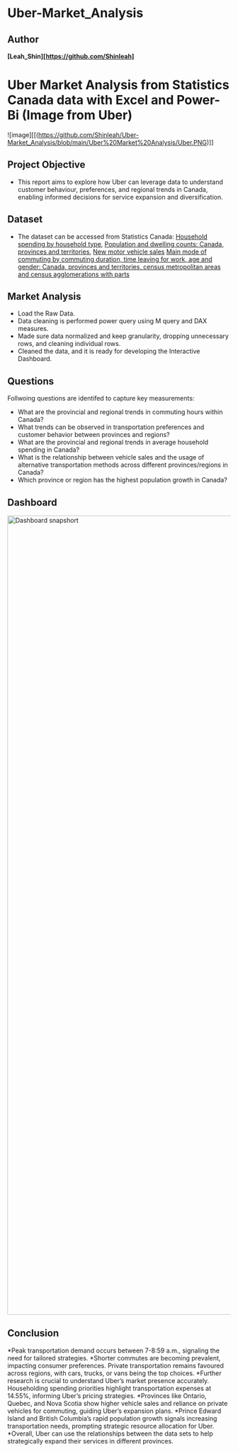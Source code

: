 # Uber-Market_Analysis


## Author
**[Leah_Shin][https://github.com/Shinleah]**


# Uber Market Analysis from Statistics Canada data with Excel and Power-Bi (Image from Uber)
![image][[(https://github.com/Shinleah/Uber-Market_Analysis/blob/main/Uber%20Market%20Analysis/Uber.PNG)]]

## Project Objective
* This report aims to explore how Uber can leverage data to understand customer behaviour, preferences, and regional trends in Canada, enabling informed decisions for service expansion and diversification.

## Dataset
* The dataset can be accessed from Statistics Canada: 
[Household spending by household type](https://www150.statcan.gc.ca/t1/tbl1/en/tv.action?pid=1110022401),
[Population and dwelling counts: Canada, provinces and territories](https://www150.statcan.gc.ca/t1/tbl1/en/tv.action?pid=9810000101),
[New motor vehicle sales](https://www150.statcan.gc.ca/t1/tbl1/en/tv.action?pid=2010000101&pickMembers%5B0%5D=1.1&pickMembers%5B1%5D=2.1&pickMembers%5B2%5D=3.1&pickMembers%5B3%5D=5.1&cubeTimeFrame.startMonth=04&cubeTimeFrame.startYear=2019&cubeTimeFrame.endMonth=08&cubeTimeFrame.endYear=2023&referencePeriods=20190401%2C20230801)
[Main mode of commuting by commuting duration, time leaving for work, age and gender: Canada, provinces and territories, census metropolitan areas and census agglomerations with parts](https://www150.statcan.gc.ca/t1/tbl1/en/tv.action?pid=9810045701)

## Market Analysis
* Load the Raw Data.
* Data cleaning is performed power query using M query and DAX measures.
* Made sure data normalized and keep granularity, dropping unnecessary rows, and cleaning individual rows.
* Cleaned the data, and it is ready for developing the Interactive Dashboard.

## Questions
Follwoing questions are identifed to capture key measurements:

* What are the provincial and regional trends in commuting hours within Canada?
* What trends can be observed in transportation preferences and customer behavior between provinces and regions?  
* What are the provincial and regional trends in average household spending in Canada?
* What is the relationship between vehicle sales and the usage of alternative transportation methods across different provinces/regions in Canada?
* Which province or region has the highest population growth in Canada? 


## Dashboard
<img width="1800" alt="Dashboard snapshort" src="[https://github.com/ritikaga/Zomato-Analysis-with-Python-and-visualization-with-Power-BI/assets/66274316/697a2508-fb25-4f8d-829b-803371175bf7](https://github.com/Shinleah/Uber-Market_Analysis/blob/main/Uber%20Market%20Analysis/Summary%20Dashboard.PNG)">


## Conclusion

*Peak transportation demand occurs between 7-8:59 a.m., signaling the need for tailored strategies. 
*Shorter commutes are becoming prevalent, impacting consumer preferences. Private transportation remains favoured across regions, with cars, trucks, or vans being the top choices. 
*Further research is crucial to understand Uber’s market presence accurately. Householding spending priorities highlight transportation expenses at 14.55%, informing Uber’s pricing strategies. 
*Provinces like Ontario, Quebec, and Nova Scotia show higher vehicle sales and reliance on private vehicles for commuting, guiding Uber’s expansion plans.
*Prince Edward Island and British Columbia’s rapid population growth signals increasing transportation needs, prompting strategic resource allocation for Uber. 
*Overall, Uber can use the relationships between the data sets to help strategically expand their services in different provinces.
